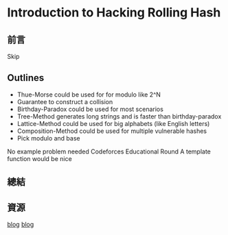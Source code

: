 # Introduction to **Hacking** Rolling Hash

## 前言

Skip
<br>

## Outlines

- Thue-Morse could be used for for modulo like 2^N
- Guarantee to construct a collision
- Birthday-Paradox could be used for most scenarios
- Tree-Method generates long strings and is faster than birthday-paradox
- Lattice-Method could be used for big alphabets (like English letters)
- Composition-Method could be used for multiple vulnerable hashes
- Pick modulo and base

No example problem needed
Codeforces Educational Round
A template function would be nice

## 總結

## 資源

[blog](https://codeforces.com/blog/entry/60442)
[blog](https://codeforces.com/blog/entry/100027)